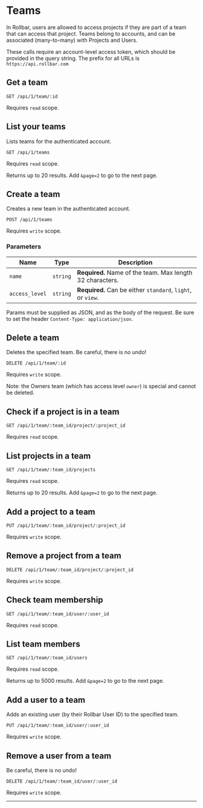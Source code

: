 # Teams

In Rollbar, users are allowed to access projects if they are part of a team that can access that
project. Teams belong to accounts, and can be associated (many-to-many) with Projects and Users.

These calls require an account-level access token, which should be provided in the query string.
The prefix for all URLs is `https://api.rollbar.com`


## Get a team

    GET /api/1/team/:id

Requires `read` scope.


## List your teams

Lists teams for the authenticated account.

    GET /api/1/teams

Requires `read` scope.

Returns up to 20 results. Add `&page=2` to go to the next page.


## Create a team

Creates a new team in the authenticated account.

    POST /api/1/teams

Requires `write` scope.

### Parameters

Name | Type | Description
-----|------|-------------
`name`|`string`|**Required.** Name of the team. Max length 32 characters.
`access_level`|`string`|**Required.** Can be either `standard`, `light`, or `view`.

Params must be supplied as JSON, and as the body of the request. Be sure to set the
header `Content-Type: application/json`.


## Delete a team

Deletes the specified team. Be careful, there is no undo!

    DELETE /api/1/team/:id

Requires `write` scope.

Note: the Owners team (which has access level `owner`) is special and cannot be deleted.


## Check if a project is in a team

    GET /api/1/team/:team_id/project/:project_id

Requires `read` scope.


## List projects in a team

    GET /api/1/team/:team_id/projects

Requires `read` scope.

Returns up to 20 results. Add `&page=2` to go to the next page.


## Add a project to a team

    PUT /api/1/team/:team_id/project/:project_id

Requires `write` scope.


## Remove a project from a team

    DELETE /api/1/team/:team_id/project/:project_id

Requires `write` scope.


## Check team membership

    GET /api/1/team/:team_id/user/:user_id

Requires `read` scope.


## List team members

    GET /api/1/team/:team_id/users

Requires `read` scope.

Returns up to 5000 results. Add `&page=2` to go to the next page.


## Add a user to a team

Adds an existing user (by their Rollbar User ID) to the specified team.

    PUT /api/1/team/:team_id/user/:user_id

Requires `write` scope.

## Remove a user from a team

Be careful, there is no undo!

    DELETE /api/1/team/:team_id/user/:user_id

Requires `write` scope.

-----
